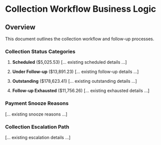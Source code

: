 # Collection Workflow Business Logic

## Overview
This document outlines the collection workflow and follow-up processes.

### Collection Status Categories
1. **Scheduled** ($5,025.53)
   [... existing scheduled details ...]

2. **Under Follow-up** ($13,891.23)
   [... existing follow-up details ...]

3. **Outstanding** ($178,623.41)
   [... existing outstanding details ...]

4. **Follow-up Exhausted** ($11,756.26)
   [... existing exhausted details ...]

### Payment Snooze Reasons
[... existing snooze reasons ...]

### Collection Escalation Path
[... existing escalation details ...]